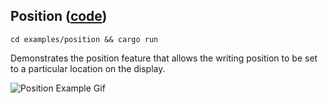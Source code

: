 ## Position ([code](src/main.rs))

`cd examples/position && cargo run`

Demonstrates the position feature that allows the writing position to be set to a particular location on 
the display.

![Position Example Gif](../../media/position_example.gif)